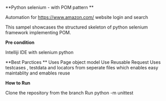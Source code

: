**Python selenium - with POM pattern **

Automation for https://www.amazon.com/ website login and search

This sampel showcases the structured skeleton of python selenium framework implementing POM.

**Pre condition**

Intelliji IDE with selenium
python


**Best Parctices **
Uses Page object model
Use Reusable Request
Uses testcases , testdata and locators from seperate files which enables easy maintablity and emables reuse 

**How to Run**

Clone the repository from the branch
Run 
 python -m unittest 
